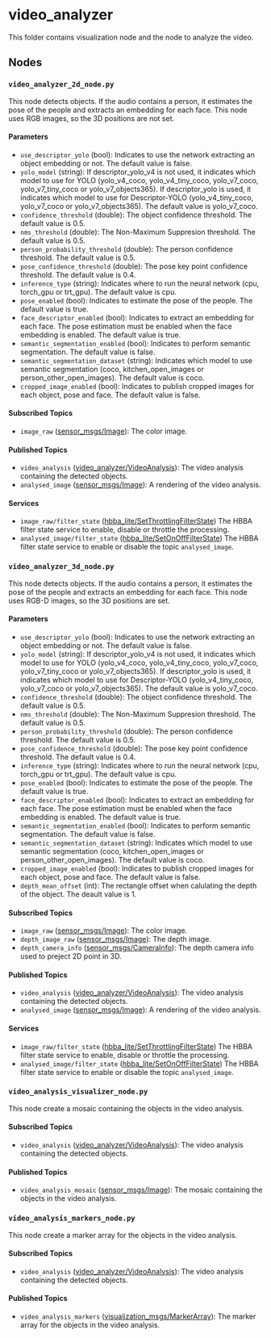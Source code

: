 # video_analyzer
This folder contains visualization node and the node to analyze the video.

## Nodes
### `video_analyzer_2d_node.py`
This node detects objects. If the audio contains a person, it estimates the pose of the people and extracts an embedding for each face.
This node uses RGB images, so the 3D positions are not set.

#### Parameters
 - `use_descriptor_yolo` (bool): Indicates to use the network extracting an object embedding or not. The default value is false.
 - `yolo_model` (string): If descriptor_yolo_v4 is not used, it indicates which model to use for YOLO (yolo_v4_coco, yolo_v4_tiny_coco, yolo_v7_coco, yolo_v7_tiny_coco or yolo_v7_objects365).
 If descriptor_yolo is used, it indicates which model to use for Descriptor-YOLO (yolo_v4_tiny_coco, yolo_v7_coco or yolo_v7_objects365). The default value is yolo_v7_coco.
 - `confidence_threshold` (double): The object confidence threshold. The default value is 0.5.
 - `nms_threshold` (double): The Non-Maximum Suppresion threshold. The default value is 0.5.
 - `person_probability_threshold` (double): The person confidence threshold. The default value is 0.5.
 - `pose_confidence_threshold` (double): The pose key point confidence threshold. The default value is 0.4.
 - `inference_type` (string): Indicates where to run the neural network (cpu, torch_gpu or trt_gpu). The default value is cpu.
 - `pose_enabled` (bool): Indicates to estimate the pose of the people. The default value is true.
 - `face_descriptor_enabled` (bool): Indicates to extract an embedding for each face. The pose estimation must be enabled when the face embedding is enabled. The default value is true.
 - `semantic_segmentation_enabled` (bool): Indicates to perform semantic segmentation. The default value is false.
 - `semantic_segmentation_dataset` (string): Indicates which model to use semantic segmentation (coco, kitchen_open_images or person_other_open_images). The default value is coco.
 - `cropped_image_enabled` (bool): Indicates to publish cropped images for each object, pose and face. The default value is false.

#### Subscribed Topics
 - `image_raw` ([sensor_msgs/Image](https://docs.ros2.org/foxy/api/sensor_msgs/msg/Image.html)): The color image.

#### Published Topics
 - `video_analysis` ([video_analyzer/VideoAnalysis](msg/VideoAnalysis.msg)): The video analysis containing the detected objects.
 - `analysed_image` ([sensor_msgs/Image](https://docs.ros2.org/foxy/api/sensor_msgs/msg/Image.html)): A rendering of the video analysis.

#### Services
 - `image_raw/filter_state` ([hbba_lite/SetThrottlingFilterState](../../hbba_lite/srv/SetThrottlingFilterState.srv)) The HBBA filter state service to enable, disable or throttle the processing.
 - `analysed_image/filter_state` ([hbba_lite/SetOnOffFilterState](../../hbba_lite/srv/SetOnOffFilterState.srv)) The HBBA filter state service to enable or disable the topic `analysed_image`.


### `video_analyzer_3d_node.py`
This node detects objects. If the audio contains a person, it estimates the pose of the people and extracts an embedding for each face.
This node uses RGB-D images, so the 3D positions are set.

#### Parameters
 - `use_descriptor_yolo` (bool): Indicates to use the network extracting an object embedding or not. The default value is false.
 - `yolo_model` (string): If descriptor_yolo_v4 is not used, it indicates which model to use for YOLO (yolo_v4_coco, yolo_v4_tiny_coco, yolo_v7_coco, yolo_v7_tiny_coco or yolo_v7_objects365).
 If descriptor_yolo is used, it indicates which model to use for Descriptor-YOLO (yolo_v4_tiny_coco, yolo_v7_coco or yolo_v7_objects365). The default value is yolo_v7_coco.
 - `confidence_threshold` (double): The object confidence threshold. The default value is 0.5.
 - `nms_threshold` (double): The Non-Maximum Suppresion threshold. The default value is 0.5.
 - `person_probability_threshold` (double): The person confidence threshold. The default value is 0.5.
 - `pose_confidence_threshold` (double): The pose key point confidence threshold. The default value is 0.4.
 - `inference_type` (string): Indicates where to run the neural network (cpu, torch_gpu or trt_gpu). The default value is cpu.
 - `pose_enabled` (bool): Indicates to estimate the pose of the people. The default value is true.
 - `face_descriptor_enabled` (bool): Indicates to extract an embedding for each face. The pose estimation must be enabled when the face embedding is enabled. The default value is true.
 - `semantic_segmentation_enabled` (bool): Indicates to perform semantic segmentation. The default value is false.
 - `semantic_segmentation_dataset` (string): Indicates which model to use semantic segmentation (coco, kitchen_open_images or person_other_open_images). The default value is coco.
 - `cropped_image_enabled` (bool): Indicates to publish cropped images for each object, pose and face. The default value is false.
 - `depth_mean_offset` (int): The rectangle offset when calulating the depth of the object. The deault value is 1.

#### Subscribed Topics
 - `image_raw` ([sensor_msgs/Image](https://docs.ros2.org/foxy/api/sensor_msgs/html/msg/Image.html)): The color image.
 - `depth_image_raw` ([sensor_msgs/Image](https://docs.ros2.org/foxy/api/sensor_msgs/html/msg/Image.html)): The depth image.
 - `depth_camera_info` ([sensor_msgs/CameraInfo](https://docs.ros2.org/foxy/api/sensor_msgs/html/msg/CameraInfo.html)): The depth camera info used to preject 2D point in 3D.

#### Published Topics
 - `video_analysis` ([video_analyzer/VideoAnalysis](msg/VideoAnalysis.msg)): The video analysis containing the detected objects.
 - `analysed_image` ([sensor_msgs/Image](https://docs.ros2.org/foxy/api/sensor_msgs/html/msg/Image.html)): A rendering of the video analysis.

#### Services
 - `image_raw/filter_state` ([hbba_lite/SetThrottlingFilterState](../../hbba_lite/srv/SetThrottlingFilterState.srv)) The HBBA filter state service to enable, disable or throttle the processing.
 - `analysed_image/filter_state` ([hbba_lite/SetOnOffFilterState](../../hbba_lite/srv/SetOnOffFilterState.srv)) The HBBA filter state service to enable or disable the topic `analysed_image`.

### `video_analysis_visualizer_node.py`
This node create a mosaic containing the objects in the video analysis.

#### Subscribed Topics
 - `video_analysis` ([video_analyzer/VideoAnalysis](msg/VideoAnalysis.msg)): The video analysis containing the detected objects.

#### Published Topics
 - `video_analysis_mosaic` ([sensor_msgs/Image](https://docs.ros2.org/foxy/api/sensor_msgs/html/msg/Image.html)): The mosaic containing the objects in the video analysis.

### `video_analysis_markers_node.py`
This node create a marker array for the objects in the video analysis.

#### Subscribed Topics
 - `video_analysis` ([video_analyzer/VideoAnalysis](msg/VideoAnalysis.msg)): The video analysis containing the detected objects.

#### Published Topics
 - `video_analysis_markers` ([visualization_msgs/MarkerArray](https://docs.ros2.org/foxy/api/visualization_msgs/html/msg/MarkerArray.html)): The marker array for the objects in the video analysis.
